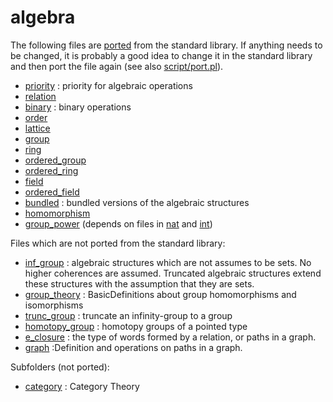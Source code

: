 algebra
=======

The following files are [ported](../port.md) from the standard library. If anything needs to be changed, it is probably a good idea to change it in the standard library and then port the file again (see also [script/port.pl](../../script/port.pl)).

* [priority](priority.hlean) : priority for algebraic operations
* [relation](relation.hlean)
* [binary](binary.hlean) : binary operations
* [order](order.hlean)
* [lattice](lattice.hlean)
* [group](group.hlean)
* [ring](ring.hlean)
* [ordered_group](ordered_group.hlean)
* [ordered_ring](ordered_ring.hlean)
* [field](field.hlean)
* [ordered_field](ordered_field.hlean)
* [bundled](bundled.hlean) : bundled versions of the algebraic structures
* [homomorphism](homomorphism.hlean)
* [group_power](group_power.lean) (depends on files in [nat](../types/nat/nat.md) and [int](../types/int/int.md))

Files which are not ported from the standard library:

* [inf_group](inf_group.hlean) : algebraic structures which are not assumes to be sets. No higher coherences are assumed. Truncated algebraic structures extend these structures with the assumption that they are sets.
* [group_theory](group_theory.hlean) : BasicDefinitions about group homomorphisms and isomorphisms
* [trunc_group](trunc_group.hlean) : truncate an infinity-group to a group
* [homotopy_group](homotopy_group.hlean) : homotopy groups of a pointed type
* [e_closure](e_closure.hlean) : the type of words formed by a relation, or paths in a graph.
* [graph](graph.hlean) :Definition and operations on paths in a graph.

Subfolders (not ported):

* [category](category/category.md) : Category Theory
